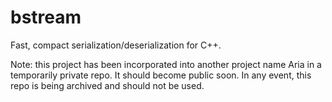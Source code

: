 # bstream
Fast, compact serialization/deserialization for C++.

Note: this project has been incorporated into another project name Aria in a temporarily private repo.
It should become public soon. In any event, this repo is being archived and should not be used.
